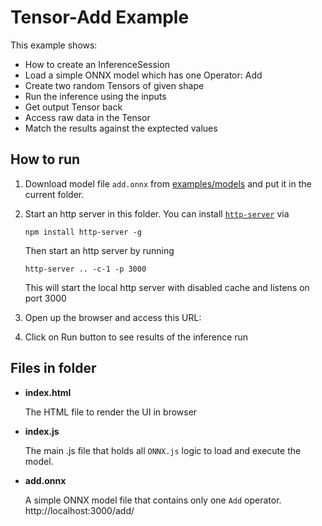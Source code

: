# Tensor-Add Example

This example shows:
- How to create an InferenceSession
- Load a simple ONNX model which has one Operator: Add
- Create two random Tensors of given shape
- Run the inference using the inputs
- Get output Tensor back
- Access raw data in the Tensor
- Match the results against the exptected values

## How to run
1. Download model file `add.onnx` from [examples/models](https://github.com/Microsoft/onnxjs-demo/tree/data/data/examples/models) and put it in the current folder.

2. Start an http server in this folder. You can install [`http-server`](https://github.com/indexzero/http-server) via
    ```
    npm install http-server -g
    ```
    Then start an http server by running
    ```
    http-server .. -c-1 -p 3000
    ```

    This will start the local http server with disabled cache and listens on port 3000
3. Open up the browser and access this URL:


4. Click on Run button to see results of the inference run

## Files in folder
- **index.html**

    The HTML file to render the UI in browser
- **index.js**

    The main .js file that holds all `ONNX.js` logic to load and execute the model.

- **add.onnx**

    A simple ONNX model file that contains only one `Add` operator.
http://localhost:3000/add/
